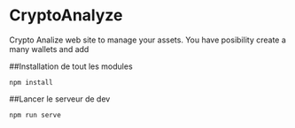 # CryptoAnalyze
Crypto Analize web site to manage your assets. You have posibility create a many wallets and add

##Installation de tout les modules
```
npm install
```

##Lancer le serveur de dev
```
npm run serve
```
